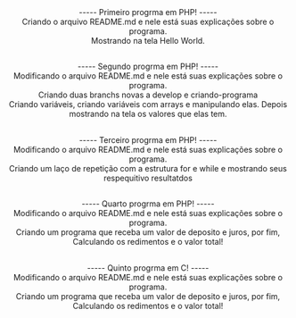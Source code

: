 <div align = "center">
----- Primeiro progrma em PHP! -----</br>
Criando o arquivo README.md e nele está suas explicações sobre o programa.</br>
Mostrando na tela Hello World.
</div>

##

<div align = "center">
----- Segundo progrma em PHP! -----</br>
Modificando o arquivo README.md e nele está suas explicações sobre o programa.</br>
Criando duas branchs novas a develop e criando-programa</br>
Criando variáveis, criando variáveis com arrays e manipulando elas. Depois mostrando na tela os valores que elas tem.
</div>

##

<div align = "center">
----- Terceiro progrma em PHP! -----</br>
Modificando o arquivo README.md e nele está suas explicações sobre o programa.</br>
Criando um laço de repetição com a estrutura for e while e mostrando seus respequitivo resultatdos</br>
</div>

##

<div align = "center">
----- Quarto progrma em PHP! -----</br>
Modificando o arquivo README.md e nele está suas explicações sobre o programa.</br>
Criando um programa que receba um valor de deposito e juros, por fim, Calculando os redimentos e o valor total!</br>
</div>

##

<div align = "center">
----- Quinto progrma em C! -----</br>
Modificando o arquivo README.md e nele está suas explicações sobre o programa.</br>
Criando um programa que receba um valor de deposito e juros, por fim, Calculando os redimentos e o valor total!</br>
</div>

##